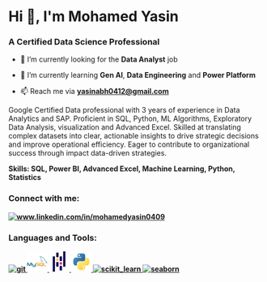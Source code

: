 <h1 align="left">Hi 👋, I'm Mohamed Yasin</h1>
<h3 align="left">A Certified Data Science Professional</h3>

- 🔭 I’m currently looking for the **Data Analyst** job

- 🌱 I’m currently learning **Gen AI**, **Data Engineering** and **Power Platform**

- 📫 Reach me via **yasinabh0412@gmail.com**

Google Certified Data professional with 3 years of experience in Data Analytics and SAP. Proficient in SQL, Python, ML
Algorithms, Exploratory Data Analysis, visualization and Advanced Excel. Skilled at translating complex datasets
into clear, actionable insights to drive strategic decisions and improve operational efficiency. Eager to contribute
to organizational success through impact data-driven strategies.

<b>Skills:<b> SQL, Power BI, Advanced Excel, Machine Learning, Python, Statistics

<h3 align="left">Connect with me:</h3>
<p align="left">
<a href="https://linkedin.com/in/mohamedyasin0409" target="blank"><img align="center" src="https://raw.githubusercontent.com/rahuldkjain/github-profile-readme-generator/master/src/images/icons/Social/linked-in-alt.svg" alt="www.linkedin.com/in/mohamedyasin0409" height="30" width="40" /></a>
</p>

<h3 align="left">Languages and Tools:</h3>
<p align="left"> <a href="https://git-scm.com/" target="_blank" rel="noreferrer"> <img src="https://www.vectorlogo.zone/logos/git-scm/git-scm-icon.svg" alt="git" width="40" height="40"/> </a> <a href="https://www.mysql.com/" target="_blank" rel="noreferrer"> <img src="https://raw.githubusercontent.com/devicons/devicon/master/icons/mysql/mysql-original-wordmark.svg" alt="mysql" width="40" height="40"/> </a> <a href="https://pandas.pydata.org/" target="_blank" rel="noreferrer"> <img src="https://raw.githubusercontent.com/devicons/devicon/2ae2a900d2f041da66e950e4d48052658d850630/icons/pandas/pandas-original.svg" alt="pandas" width="40" height="40"/> </a> <a href="https://www.python.org" target="_blank" rel="noreferrer"> <img src="https://raw.githubusercontent.com/devicons/devicon/master/icons/python/python-original.svg" alt="python" width="40" height="40"/> </a> <a href="https://scikit-learn.org/" target="_blank" rel="noreferrer"> <img src="https://upload.wikimedia.org/wikipedia/commons/0/05/Scikit_learn_logo_small.svg" alt="scikit_learn" width="40" height="40"/> </a> <a href="https://seaborn.pydata.org/" target="_blank" rel="noreferrer"> <img src="https://seaborn.pydata.org/_images/logo-mark-lightbg.svg" alt="seaborn" width="40" height="40"/> </a> </p>
